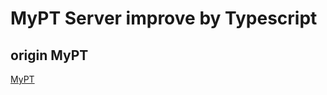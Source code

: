 # MyPT Server improve by Typescript
## origin MyPT
<a href="https://github.com/feelwjd/MyPT-Server">MyPT</a>

